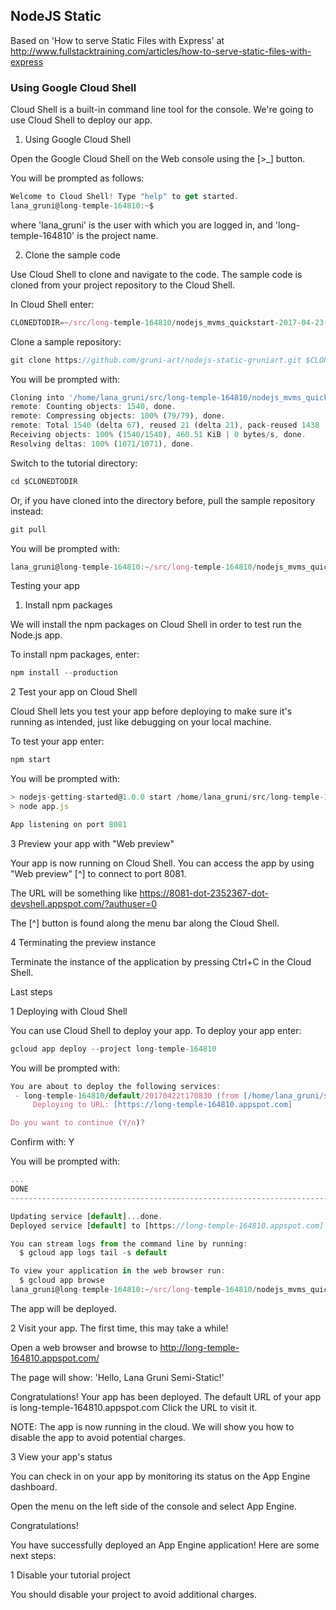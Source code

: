 ## NodeJS Static

Based on 'How to serve Static Files with Express' at http://www.fullstacktraining.com/articles/how-to-serve-static-files-with-express

### Using Google Cloud Shell

Cloud Shell is a built-in command line tool for the console. We're going to use Cloud Shell to deploy our app.

1. Using Google Cloud Shell

Open the Google Cloud Shell on the Web console using the [>_] button.

You will be prompted as follows:

```javascript
Welcome to Cloud Shell! Type "help" to get started.
lana_gruni@long-temple-164810:~$
```

where 'lana_gruni' is the user with which you are logged in, and 'long-temple-164810' is the project name.

2. Clone the sample code

Use Cloud Shell to clone and navigate to the code. The sample code is cloned from your project repository to the Cloud Shell.

In Cloud Shell enter:

```javascript
CLONEDTODIR=~/src/long-temple-164810/nodejs_mvms_quickstart-2017-04-23-12-50
```

Clone a sample repository:

```javascript
git clone https://github.com/gruni-art/nodejs-static-gruniart.git $CLONEDTODIR
```

You will be prompted with:

```javascript
Cloning into '/home/lana_gruni/src/long-temple-164810/nodejs_mvms_quickstart-2017-04-23-12-50'...
remote: Counting objects: 1540, done.
remote: Compressing objects: 100% (79/79), done.
remote: Total 1540 (delta 67), reused 21 (delta 21), pack-reused 1438
Receiving objects: 100% (1540/1540), 460.51 KiB | 0 bytes/s, done.
Resolving deltas: 100% (1071/1071), done.
```

Switch to the tutorial directory:

```javascript
cd $CLONEDTODIR
```

Or, if you have cloned into the directory before, pull the sample repository instead:

```javascript
git pull
```

You will be prompted with:

```javascript
lana_gruni@long-temple-164810:~/src/long-temple-164810/nodejs_mvms_quickstart-2017-04-23-12-50$
```

Testing your app

1. Install npm packages

We will install the npm packages on Cloud Shell in order to test run the Node.js app.

To install npm packages, enter:

```javascript
npm install --production
```

2 Test your app on Cloud Shell

Cloud Shell lets you test your app before deploying to make sure it's running as intended, just like debugging on your local machine.

To test your app enter:

```javascript
npm start
```

You will be prompted with:

```javascript
> nodejs-getting-started@1.0.0 start /home/lana_gruni/src/long-temple-164810/nodejs_mvms_quickstart-2017-04-23-12-50
> node app.js

App listening on port 8081
```

3 Preview your app with "Web preview"

Your app is now running on Cloud Shell. You can access the app by using "Web preview" [^]  to connect to port 8081.

The URL will be something like https://8081-dot-2352367-dot-devshell.appspot.com/?authuser=0

The [^] button is found along the menu bar along the Cloud Shell.

4 Terminating the preview instance

Terminate the instance of the application by pressing Ctrl+C in the Cloud Shell.

Last steps

1 Deploying with Cloud Shell

You can use Cloud Shell to deploy your app. To deploy your app enter:

```javascript
gcloud app deploy --project long-temple-164810
```

You will be prompted with:

```javascript
You are about to deploy the following services:
 - long-temple-164810/default/20170422t170830 (from [/home/lana_gruni/src/long-temple-164810/nodejs_mvms_quickstart-2017-04-23-12-50/app.yaml])
     Deploying to URL: [https://long-temple-164810.appspot.com]

Do you want to continue (Y/n)?  
```

Confirm with: Y <followed by ENTER>

You will be prompted with:

```javascript
...
DONE
---------------------------------------------------------------------------------------------------------------------------------------------------------------------------

Updating service [default]...done.                                                                                                                                         
Deployed service [default] to [https://long-temple-164810.appspot.com]

You can stream logs from the command line by running:
  $ gcloud app logs tail -s default

To view your application in the web browser run:
  $ gcloud app browse
lana_gruni@long-temple-164810:~/src/long-temple-164810/nodejs_mvms_quickstart-2017-04-23-12-50$ 
```

The app will be deployed.

2 Visit your app. The first time, this may take a while!

Open a web browser and browse to http://long-temple-164810.appspot.com/

The page will show: 'Hello, Lana Gruni Semi-Static!'

Congratulations! Your app has been deployed. The default URL of your app is long-temple-164810.appspot.com  Click the URL to visit it.

NOTE: The app is now running in the cloud. We will show you how to disable the app to avoid potential charges.

3 View your app's status

You can check in on your app by monitoring its status on the App Engine dashboard.

Open the menu on the left side of the console and select App Engine.

Congratulations!

You have successfully deployed an App Engine application! Here are some next steps:

1 Disable your tutorial project

You should disable your project to avoid additional charges.